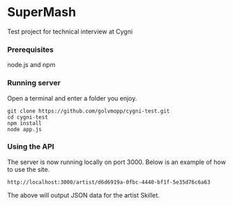 # SuperMash

Test project for technical interview at Cygni

### Prerequisites

node.js and npm

### Running server

Open a terminal and enter a folder you enjoy.

```
git clone https://github.com/golvmopp/cygni-test.git
cd cygni-test
npm install
node app.js
```

### Using the API

The server is now running locally on port 3000. Below is an example of how to use the site.

```
http://localhost:3000/artist/d6d6919a-0fbc-4440-bf1f-5e35d76c6a63
```

The above will output JSON data for the artist Skillet.
